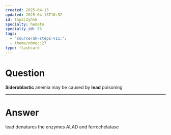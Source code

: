 ```yaml
---
created: 2025-04-13
updated: 2025-04-13T10:52
id: t5p3|Zyh%G
specialty: hemato
specialty_id: 55
tags:
  - "source/ak-step1-v11:": 
  - theme/nbme::27
type: flashcard
---
```


# Question
**Sideroblastic** anemia may be caused by **lead** poisoning

---

# Answer
lead denatures the enzymes ALAD and ferrochelatase